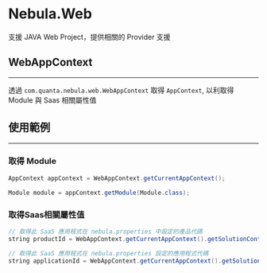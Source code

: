 Nebula.Web
================

支援 JAVA Web Project，提供相關的 Provider 支援

## WebAppContext
----------------

透過 `com.quanta.nebula.web.WebAppContext` 取得 `AppContext`, 以利取得 Module 與 Saas 相關屬性值

## 使用範例
----------------

### 取得 Module

```java
AppContext appContext = WebAppContext.getCurrentAppContext();

Module module = appContext.getModule(Module.class);
```

### 取得Saas相關屬性值

```java
// 取得此 SaaS 應用程式在 nebula.properties 中設定的產品代碼
string productId = WebAppContext.getCurrentAppContext().getSolutionContext().getProductId();

// 取得此 SaaS 應用程式在 nebula.properties 設定的應用程式代碼
string applicationId = WebAppContext.getCurrentAppContext().getSolutionContext().getApplicationId();
```
